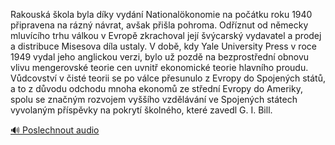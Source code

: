 
Rakouská škola byla díky vydání Nationalökonomie na počátku roku 1940 připravena na rázný návrat, avšak přišla pohroma. Odříznut od německy mluvícího trhu válkou v Evropě zkrachoval její švýcarský vydavatel a prodej a distribuce Misesova díla ustaly. V době, kdy Yale University Press v roce 1949 vydal jeho anglickou verzi, bylo už pozdě na bezprostřední obnovu vlivu mengerovské teorie cen uvnitř ekonomické teorie hlavního proudu. Vůdcovství v čisté teorii se po válce přesunulo z Evropy do Spojených států, a to z důvodu odchodu mnoha ekonomů ze střední Evropy do Ameriky, spolu se značným rozvojem vyššího vzdělávání ve Spojených státech vyvolaným příspěvky na pokrytí školného, které zavedl G. I. Bill.

[🔊 Poslechnout audio](/data/7-paragraphs/audio/chapter_185/para_001-Rakousk-kola-byla-dky-vydn-Nationalkonomie-n.mp3)
